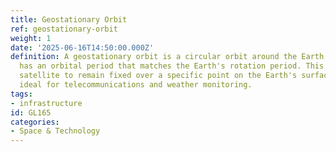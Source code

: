 ```yaml
---
title: Geostationary Orbit
ref: geostationary-orbit
weight: 1
date: '2025-06-16T14:50:00.000Z'
definition: A geostationary orbit is a circular orbit around the Earth where a satellite
  has an orbital period that matches the Earth's rotation period. This allows the
  satellite to remain fixed over a specific point on the Earth's surface, making it
  ideal for telecommunications and weather monitoring.
tags:
- infrastructure
id: GL165
categories:
- Space & Technology
---
```


